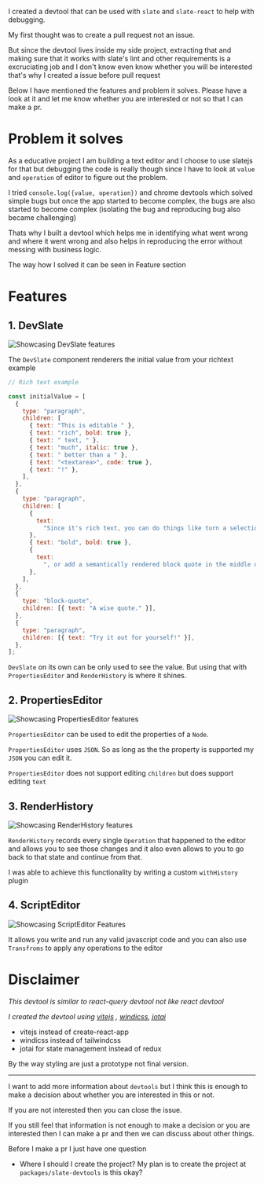 I created a devtool that can be used with `slate` and `slate-react` to help with debugging.

My first thought was to create a pull request not an issue.

But since the devtool lives inside my side project, extracting that and making sure that it works with slate's lint and other requirements is a excruciating job and I don't know even know whether you will be interested that's why I created a issue before pull request

Below I have mentioned the features and problem it solves. Please have a look at it and let me know whether you are interested or not so that I can make a pr.

# Problem it solves

As a educative project I am building a text editor and I choose to use slatejs for that but debugging the code is really though since I have to look at `value` and `operation` of editor to figure out the problem.

I tried `console.log({value, operation})` and chrome devtools which solved simple bugs but once the app started to become complex, the bugs are also started to become complex (isolating the bug and reproducing bug also became challenging)

Thats why I built a devtool which helps me in identifying what went wrong and where it went wrong and also helps in reproducing the error without messing with business logic.

The way how I solved it can be seen in Feature section

# Features

## 1. DevSlate

![Showcasing DevSlate features](https://recordit.co/RV0eX8HKx9.gif)

The `DevSlate` component renderers the initial value from your richtext example

```javascript
// Rich text example

const initialValue = [
  {
    type: "paragraph",
    children: [
      { text: "This is editable " },
      { text: "rich", bold: true },
      { text: " text, " },
      { text: "much", italic: true },
      { text: " better than a " },
      { text: "<textarea>", code: true },
      { text: "!" },
    ],
  },
  {
    type: "paragraph",
    children: [
      {
        text:
          "Since it's rich text, you can do things like turn a selection of text ",
      },
      { text: "bold", bold: true },
      {
        text:
          ", or add a semantically rendered block quote in the middle of the page, like this:",
      },
    ],
  },
  {
    type: "block-quote",
    children: [{ text: "A wise quote." }],
  },
  {
    type: "paragraph",
    children: [{ text: "Try it out for yourself!" }],
  },
];
```

`DevSlate` on its own can be only used to see the value. But using that with `PropertiesEditor` and `RenderHistory` is where it shines.

## 2. PropertiesEditor

![Showcasing PropertiesEditor features](https://recordit.co/muy7DG8Qsn.gif)

`PropertiesEditor` can be used to edit the properties of a `Node`.

`PropertiesEditor` uses `JSON`. So as long as the the property is supported my `JSON` you can edit it.

`PropertiesEditor` does not support editing `children` but does support editing `text`

## 3. RenderHistory

![Showcasing RenderHistory features](https://recordit.co/opxJCincUQ.gif)

`RenderHistory` records every single `Operation` that happened to the editor and allows you to see those changes and it also even allows to you to go back to that state and continue from that.

I was able to achieve this functionality by writing a custom `withHistory` plugin

## 4. ScriptEditor

![Showcasing ScriptEditor Features](https://recordit.co/eWVD0U2xpn.gif)

It allows you write and run any valid javascript code and you can also use `Transfroms` to apply any operations to the editor

# Disclaimer

_This devtool is similar to react-query devtool not like react devtool_

_I created the devtool using [vitejs](https://vitejs.dev/) , [windicss](https://windicss.netlify.app/), [jotai](https://github.com/pmndrs/jotait)_

- vitejs instead of create-react-app
- windicss instead of tailwindcss
- jotai for state management instead of redux

By the way styling are just a prototype not final version.

---

I want to add more information about `devtools` but I think this is enough to make a decision about whether you are interested in this or not.

If you are not interested then you can close the issue.

If you still feel that information is not enough to make a decision or you are interested then I can make a pr and then we can discuss about other things.

Before I make a pr I just have one question

- Where I should I create the project? My plan is to create the project at `packages/slate-devtools` is this okay?
